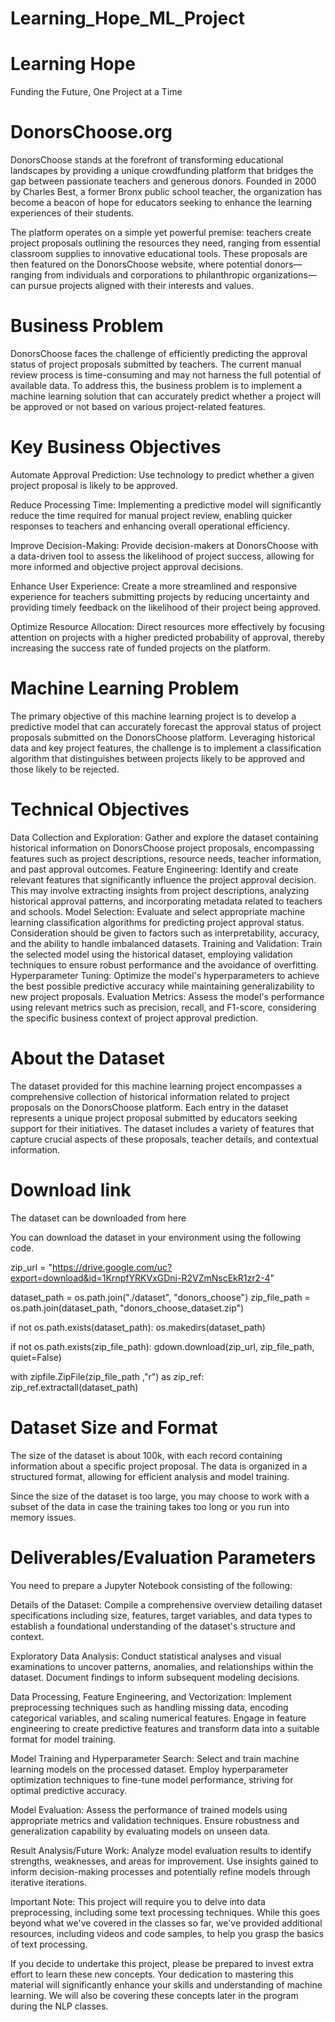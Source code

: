 # Learning_Hope_ML_Project



# Learning Hope
Funding the Future, One Project at a Time

# DonorsChoose.org
DonorsChoose stands at the forefront of transforming educational landscapes by providing a unique crowdfunding platform that bridges the gap between passionate teachers and generous donors. Founded in 2000 by Charles Best, a former Bronx public school teacher, the organization has become a beacon of hope for educators seeking to enhance the learning experiences of their students.

The platform operates on a simple yet powerful premise: teachers create project proposals outlining the resources they need, ranging from essential classroom supplies to innovative educational tools. These proposals are then featured on the DonorsChoose website, where potential donors—ranging from individuals and corporations to philanthropic organizations—can pursue projects aligned with their interests and values.



# Business Problem
DonorsChoose faces the challenge of efficiently predicting the approval status of project proposals submitted by teachers. The current manual review process is time-consuming and may not harness the full potential of available data. To address this, the business problem is to implement a machine learning solution that can accurately predict whether a project will be approved or not based on various project-related features.



# Key Business Objectives
Automate Approval Prediction: Use technology to predict whether a given project proposal is likely to be approved.



Reduce Processing Time: Implementing a predictive model will significantly reduce the time required for manual project review, enabling quicker responses to teachers and enhancing overall operational efficiency.

Improve Decision-Making: Provide decision-makers at DonorsChoose with a data-driven tool to assess the likelihood of project success, allowing for more informed and objective project approval decisions.



Enhance User Experience: Create a more streamlined and responsive experience for teachers submitting projects by reducing uncertainty and providing timely feedback on the likelihood of their project being approved.



Optimize Resource Allocation: Direct resources more effectively by focusing attention on projects with a higher predicted probability of approval, thereby increasing the success rate of funded projects on the platform.



# Machine Learning Problem


The primary objective of this machine learning project is to develop a predictive model that can accurately forecast the approval status of project proposals submitted on the DonorsChoose platform. Leveraging historical data and key project features, the challenge is to implement a classification algorithm that distinguishes between projects likely to be approved and those likely to be rejected.



# Technical Objectives
Data Collection and Exploration: Gather and explore the dataset containing historical information on DonorsChoose project proposals, encompassing features such as project descriptions, resource needs, teacher information, and past approval outcomes.
Feature Engineering: Identify and create relevant features that significantly influence the project approval decision. This may involve extracting insights from project descriptions, analyzing historical approval patterns, and incorporating metadata related to teachers and schools.
Model Selection: Evaluate and select appropriate machine learning classification algorithms for predicting project approval status. Consideration should be given to factors such as interpretability, accuracy, and the ability to handle imbalanced datasets.
Training and Validation: Train the selected model using the historical dataset, employing validation techniques to ensure robust performance and the avoidance of overfitting.
Hyperparameter Tuning: Optimize the model's hyperparameters to achieve the best possible predictive accuracy while maintaining generalizability to new project proposals.
Evaluation Metrics: Assess the model's performance using relevant metrics such as precision, recall, and F1-score, considering the specific business context of project approval prediction.


# About the Dataset
The dataset provided for this machine learning project encompasses a comprehensive collection of historical information related to project proposals on the DonorsChoose platform. Each entry in the dataset represents a unique project proposal submitted by educators seeking support for their initiatives. The dataset includes a variety of features that capture crucial aspects of these proposals, teacher details, and contextual information.



# Download link
The dataset can be downloaded from here

You can download the dataset in your environment using the following code.

zip_url = "https://drive.google.com/uc?export=download&id=1KrnpfYRKVxGDnj-R2VZmNscEkR1zr2-4"

dataset_path = os.path.join("./dataset", "donors_choose")
zip_file_path = os.path.join(dataset_path, "donors_choose_dataset.zip")

if not os.path.exists(dataset_path):
  os.makedirs(dataset_path)

if not os.path.exists(zip_file_path):
   gdown.download(zip_url, zip_file_path, quiet=False)

with zipfile.ZipFile(zip_file_path ,"r") as zip_ref:
    zip_ref.extractall(dataset_path)


# Dataset Size and Format
The size of the dataset is about 100k, with each record containing information about a specific project proposal. The data is organized in a structured format, allowing for efficient analysis and model training.

Since the size of the dataset is too large, you may choose to work with a subset of the data in case the training takes too long or you run into memory issues.



# Deliverables/Evaluation Parameters
You need to prepare a Jupyter Notebook consisting of the following:



Details of the Dataset:
Compile a comprehensive overview detailing dataset specifications including size, features, target variables, and data types to establish a foundational understanding of the dataset's structure and context.



Exploratory Data Analysis: 
Conduct statistical analyses and visual examinations to uncover patterns, anomalies, and relationships within the dataset. Document findings to inform subsequent modeling decisions.



Data Processing, Feature Engineering, and Vectorization: 
Implement preprocessing techniques such as handling missing data, encoding categorical variables, and scaling numerical features. Engage in feature engineering to create predictive features and transform data into a suitable format for model training.



Model Training and Hyperparameter Search: 
Select and train machine learning models on the processed dataset. Employ hyperparameter optimization techniques to fine-tune model performance, striving for optimal predictive accuracy.



Model Evaluation: 
Assess the performance of trained models using appropriate metrics and validation techniques. Ensure robustness and generalization capability by evaluating models on unseen data.



Result Analysis/Future Work: 
Analyze model evaluation results to identify strengths, weaknesses, and areas for improvement. Use insights gained to inform decision-making processes and potentially refine models through iterative iterations.



Important Note:
This project will require you to delve into data preprocessing, including some text processing techniques. While this goes beyond what we've covered in the classes so far, we've provided additional resources, including videos and code samples, to help you grasp the basics of text processing.



If you decide to undertake this project, please be prepared to invest extra effort to learn these new concepts. Your dedication to mastering this material will significantly enhance your skills and understanding of machine learning. We will also be covering these concepts later in the program during the NLP classes.